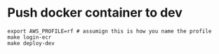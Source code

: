 # Push docker container to dev

```
export AWS_PROFILE=rf # assumign this is how you name the profile
make login-ecr
make deploy-dev
```
